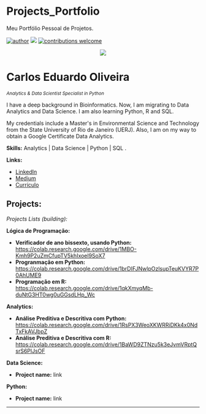 # Projects_Portfolio
Meu Portfólio Pessoal de Projetos.

[![author](https://img.shields.io/badge/author-carloseduardooliveira-red.svg)](https://www.linkedin.com/in/carloseduardoaoliveira/) [![](https://img.shields.io/badge/python-3.10-blue.svg)](https://www.python.org/downloads/release/python-365/) [![contributions welcome](https://img.shields.io/badge/contributions-welcome-brightgreen.svg?style=flat)](https://github.com/CarlosEduardoOliv/Data_Science_Portflio)

<p align="center">
  <img src="https://github.com/CarlosEduardoOliv/Data_Science_Portflio/blob/main/banner%20editado.png?raw=true" >
</p>

# Carlos Eduardo Oliveira
<sub>*Analytics & Data Scientist Specialist in Python*</sub>

I have a deep background in Bioinformatics. Now, I am migrating to Data Analytics and Data Science. I am also learning Python, R and SQL.

My credentials include a Master's in Environmental Science and Technology from the State University of Rio de Janeiro (UERJ). Also, I am on my way to obtain a Google Certificate Data Analytics.

**Skills:** Analytics | Data Science | Python | SQL .

**Links:**
* [LinkedIn](https://www.linkedin.com/in/carloseduardoaoliveira/)
* [Medium](https://medium.com/@Carlos_Eduardo_Oliveira/about)
* [Currículo](https://www.figma.com/file/7YFyQepQGMDvrn6pX3bZjh/Curr%C3%ADculo---2023?node-id=0%3A1&t=N2uceuXISeVohuJW-0)


## Projects:

*Projects Lists (building):*

**Lógica de Programação:**
* **Verificador de ano bissexto, usando Python:** https://colab.research.google.com/drive/1MBO-Kmh9P2uZmCfupTV5khIxoel9SoX7
* **Progranmação em Python:** https://colab.research.google.com/drive/1brDIFJNwlpOzlsupTeuKVYR7P0AhUME9
* **Programação em R:** https://colab.research.google.com/drive/1qkXmyqMb-duNtG3HT0wg0uGGsdLHp_Wc

**Analytics:**
* **Análise Preditiva e Descritiva com Python:** https://colab.research.google.com/drive/1RsPX3WeoXKWRRiDKk4x0NdTxFkAVJbpZ
* **Análise Preditiva e Descritiva com R:** https://colab.research.google.com/drive/1BaWD9ZTNzu5k3eJvmVRptQsrS6PlJsOF

**Data Science:**
* **Project name:** link

**Python:**
* **Project name:** link

---
